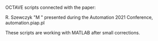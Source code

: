 OCTAVE scripts connected with the paper:

R. Szewczyk "M " presented during the Automation 2021 Conference, automation.piap.pl

These scripts are working with MATLAB after small corrections.
